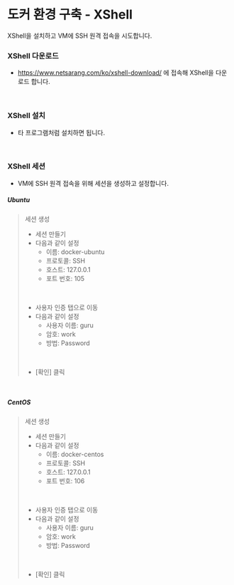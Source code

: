 # 도커 환경 구축 - XShell
XShell을 설치하고 VM에 SSH 원격 접속을 시도합니다.

### XShell 다운로드
- https://www.netsarang.com/ko/xshell-download/ 에 접속해 XShell을 다운로드 합니다.
<br />

### XShell 설치
- 타 프로그램처럼 설치하면 됩니다.
<br />

### XShell 세션
- VM에 SSH 원격 접속을 위해 세션을 생성하고 설정합니다.

##### Ubuntu
> 세션 생성
> - 세션 만들기
> - 다음과 같이 설정
>   - 이름: docker-ubuntu
>   - 프로토콜: SSH
>   - 호스트: 127.0.0.1
>   - 포트 번호: 105
> <br />
> 
> - 사용자 인증 탭으로 이동
> - 다음과 같이 설정
>   - 사용자 이름: guru
>   - 암호: work
>   - 방법: Password
> <br />
>
> - [확인] 클릭   
<br />

##### CentOS
> 세션 생성
> - 세션 만들기
> - 다음과 같이 설정
>   - 이름: docker-centos
>   - 프로토콜: SSH
>   - 호스트: 127.0.0.1
>   - 포트 번호: 106
> <br />
> 
> - 사용자 인증 탭으로 이동
> - 다음과 같이 설정
>   - 사용자 이름: guru
>   - 암호: work
>   - 방법: Password
> <br />
>
> - [확인] 클릭
